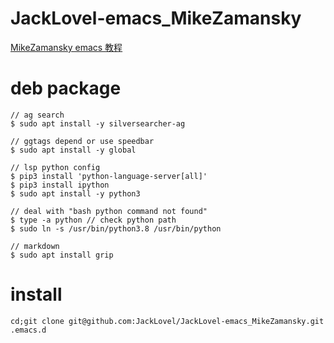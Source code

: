 ﻿# JackLovel-emacs_MikeZamansky

[MikeZamansky emacs 教程](https://cestlaz.github.io/stories/emacs/)

# deb package
```
// ag search 
$ sudo apt install -y silversearcher-ag

// ggtags depend or use speedbar  
$ sudo apt install -y global

// lsp python config 
$ pip3 install 'python-language-server[all]'
$ pip3 install ipython
$ sudo apt install -y python3 

// deal with "bash python command not found"
$ type -a python // check python path 
$ sudo ln -s /usr/bin/python3.8 /usr/bin/python 

// markdown 
$ sudo apt install grip 
```

# install 
```
cd;git clone git@github.com:JackLovel/JackLovel-emacs_MikeZamansky.git .emacs.d
```
